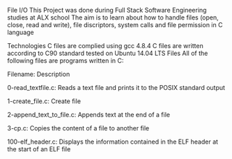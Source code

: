 File I/O
This Project was done during Full Stack Software Engineering studies at ALX school The aim is to learn about how to handle files (open, close, read and write), file discriptors, system calls and file permission in C language

Technologies
C files are complied using gcc 4.8.4
C files are written according to C90 standard
tested on Ubuntu 14.04 LTS
Files
All of the following files are programs written in C:

Filename:	Description

0-read_textfile.c:	Reads a text file and prints it to the POSIX standard output

1-create_file.c: 	Create file

2-append_text_to_file.c:	Appends text at the end of a file

3-cp.c: 	Copies the content of a file to another file

100-elf_header.c:	Displays the information contained in the ELF header at the start of an ELF file

